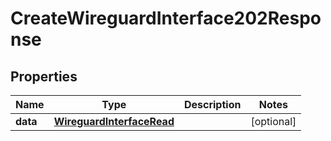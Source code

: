 

# CreateWireguardInterface202Response


## Properties

| Name | Type | Description | Notes |
|------------ | ------------- | ------------- | -------------|
|**data** | [**WireguardInterfaceRead**](WireguardInterfaceRead.md) |  |  [optional] |



